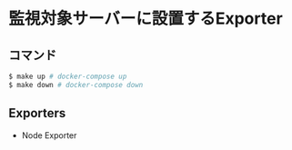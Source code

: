 # 監視対象サーバーに設置するExporter

## コマンド

```sh
$ make up # docker-compose up
$ make down # docker-compose down
```

## Exporters

- Node Exporter
